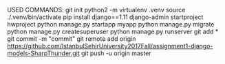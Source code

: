 USED COMMANDS:
git init
python2 -m virtualenv .venv
source ./.venv/bin/activate
pip install django==1.11
django-admin startproject hwproject
python manage.py startapp myapp
python manage.py migrate
python manage.py createsuperuser
python manage.py runserver
git add *
git commit -m "commit"
git remote add origin https://github.com/IstanbulSehirUniversity2017Fall/assignment1-django-models-SharpThunder.git
git push -u origin master
